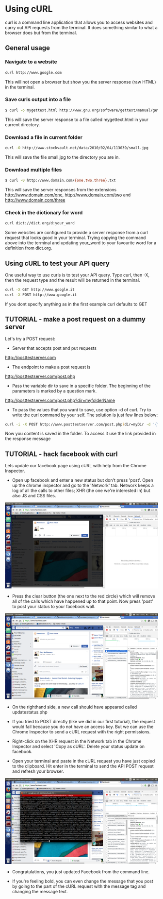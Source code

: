 # Using cURL

curl is a command line application that allows you to access websites and carry out API requests from the terminal.
It does something similar to what a browser does but from the terminal.

## General usage

### Navigate to a website
```bash
curl http://www.google.com
```
This will not open a browser but show you the server response (raw HTML) in the terminal.

### Save curls output into a file
```bash
$ curl -o mygettext.html http://www.gnu.org/software/gettext/manual/gettext.html
```
This will save the server response to a file called mygettext.html in your current directory.

### Download a file in current folder
```bash
curl -O http://www.stockvault.net/data/2010/02/04/113039/small.jpg
```
This will save the file small.jpg to the directory you are in.

### Download multiple files
```bash
$ curl -0 http://www.domain.com/{one,two,three}.txt
```
This will save the server responses from the extensions http://www.domain.com/one, http://www.domain.com/two and http://www.domain.com/three

### Check in the dictionary for word
```bash
curl dict://dict.org/d:your_word
```
Some websites are configured to provide a server response from a curl request that looks good in your terminal. Trying copying the command above into the terminal and updating your_word to your favourite word for a definition from dict.org.

## Using cURL to test your API query

One useful way to use curls is to test your API query. Type curl, then -X, then the request type and the result will be returned in the terminal.
```bash
curl -X GET http://www.google.it
curl -X POST http://www.google.it
```
If you dont specify anything as in the first example curl defaults to GET

## TUTORIAL - make a post request on a dummy server

Let's try a POST request:

* Server that accepts post and put requests

http://posttestserver.com

* The endpoint to make a post request is

http://posttestserver.com/post.php

* Pass the variable dir to save in a specific folder. The beginning of the parameters is marked by a question mark.

http://posttestserver.com/post.php?dir=myfolderName

* To pass the values that you want to save, use option -d of curl. Try to write the curl command by your self. The solution is just few lines below:

```bash
curl -i -X POST http://www.posttestserver.com/post.php?dir=myDir -d '{"value":"my message"}'
```
Now you content is saved in the folder. To access it use the link provided in the response message

## TUTORIAL - hack facebook with curl

Lets update our facebook page using cURL with help from the Chrome Inspector.

* Open up facebook and enter a new status but don't press 'post'. Open up the chrome inspector and go to the 'Network' tab. Network keeps a log of all the calls to other files; XHR (the one we're interested in) but also JS and CSS files.

![About to post](about-to-post.png)

* Press the clear button (the one next to the red circle) which will remove all of the calls which have happened up to that point. Now press 'post' to post your status to your facebook wall.

![Update status](update-status.png)

* On the righthand side, a new call should have appeared called updatestatus.php

* If you tried to POST directly (like we did in our first tutorial), the request would fail because you do not have an access key. But we can use the Chrome Inspector to send a cURL request with the right permissions.

* Right-click on the XHR request in the Network tab in the Chrome Inspector and select 'Copy as cURL'. Delete your status update on facebook.

* Open your terminal and paste in the cURL request you have just copied to the clipboard. Hit enter in the terminal to send the API POST request and refresh your browser.

![Paste in cURL](paste-in-cURL.png)

* Congratulations, you just updated Facebook from the command line.

* If you're feeling bold, you can even change the message that you post by going to the part of the cURL request with the message tag and changing the message text.
